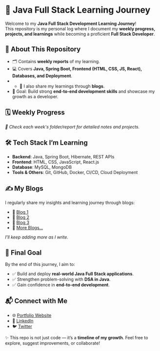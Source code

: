 # 🚀 Java Full Stack Learning Journey  

Welcome to my **Java Full Stack Development Learning Journey**!  
This repository is my personal log where I document my **weekly progress, projects, and learnings** while becoming a proficient **Full Stack Developer**.  


## 📌 About This Repository  
- 🗂️ Contains **weekly reports** of my learning.  
- 💻 Covers **Java, Spring Boot, Frontend (HTML, CSS, JS, React), Databases, and Deployment**.
- - 📝 I also share my learnings through **blogs**.
- 🎯 Goal: Build strong **end-to-end development skills** and showcase my growth as a developer.  


## 🗓️ Weekly Progress  

*🔗 Check each week's folder/report for detailed notes and projects.*  


## 🛠️ Tech Stack I’m Learning  

- **Backend**: Java, Spring Boot, Hibernate, REST APIs  
- **Frontend**: HTML, CSS, JavaScript, React.js  
- **Database**: MySQL, MongoDB  
- **Tools & Others**: Git, GitHub, Docker, CI/CD, Cloud Deployment


## ✍️ My Blogs  

I regularly share my insights and learning journey through blogs:  

- 📖 [Blog 1](https://adityapateriya.hashnode.dev/week-1-highlights-embarking-on-my-core-java-learning-path)  
- 📖 [Blog 2](https://adityapateriya07.hashnode.dev/week-2-deepening-core-java-with-oop-concepts)
- 📖 [Blog 3](https://exceptionhandling.hashnode.dev/exploring-strings-and-exception-handling-in-java)
- 📖 [More Blogs...](https://hashnode.com/@adityapateriya)  

*I’ll keep adding more as I write.*  


## 🎯 Final Goal  
By the end of this journey, I aim to:  
- ✅ Build and deploy **real-world Java Full Stack applications**.  
- ✅ Strengthen problem-solving with **DSA in Java**.  
- ✅ Gain confidence in **end-to-end development**.  


## 📬 Connect with Me  

- 🌐 [Portfolio Website](https://aditya-pateriya-portfolio.vercel.app/)  
- 💼 [LinkedIn](https://www.linkedin.com/in/aditya-pateriya7781/)  
- 🐦 [Twitter](https://x.com/AdityaP62016807)


✨ This repo is not just code — it’s a **timeline of my growth**. Feel free to explore, suggest improvements, or collaborate!  
